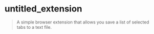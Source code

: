 # untitled_extension

> A simple browser extension that allows you save a list of selected tabs to a text file.


